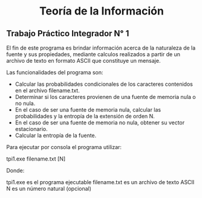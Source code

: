 # <p align="center">Teoría de la Información</p>
## Trabajo Práctico Integrador N° 1

El fin de este programa es brindar información acerca de la naturaleza de la fuente y sus propiedades, mediante calculos realizados
a partir de un archivo de texto en formato ASCII que constituye un mensaje.

Las funcionalidades del programa son:

- Calcular las probabilidades condicionales de los caracteres contenidos en el archivo filename.txt.
- Determinar si los caracteres provienen de una fuente de memoria nula o no nula.
- En el caso de ser una fuente de memoria nula, calcular las probabilidades y la entropía de la extensión de orden N.
- En el caso de ser una fuente de memoria no nula, obtener su vector estacionario.
- Calcular la entropía de la fuente.

Para ejecutar por consola el programa utilizar:

tpi1.exe filename.txt [N]

Donde:

tpi1.exe es el programa ejecutable
filename.txt es un archivo de texto ASCII
N es un número natural (opcional)
